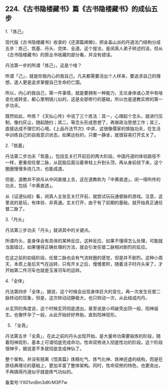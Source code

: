 ## 224.《古书隐楼藏书》篇《古书隐楼藏书》的成仙五步
1.「炼己」


现代版《古书隐楼藏书》收录的《还源篇阐微》，把金盖山派的丹道法门结构分成五步：炼己、筑基、丹头、完体、全道。这个提法，是闵真人弟子转述的话，但从《古书隐楼藏书》的原丛书收藏的部分看，并没有错误。


丹法第一步的所谓「炼己」，这是个啥？


所谓「己」，就是你我内心的我自己。凡夫都需要活出个人样来，要追求自己的理想，道人更是追求掌握自己生命的亡国。


所以，内心的我自己，第一件事情，就是要拥有一种能力，无论身体或心灵中有啥变化或转变，都心里明镜儿似的，这是全部修行的基础，所以也是道教实修的第一步功夫。


既然如此，咋炼？《天仙心传》中说了三个炼法：其一，心理起个念头，就进行压制，像扫灰尘，随起随扫；其二，等念头形成思想了，再做政治思想工作；其三，直接达成不理它的心境。《上品丹法节次》中讲，这很像儒家的慎独功夫，在生活中训练自己的自我意识状态，如果达标的，只要一静坐，就很容易打开玄关了。


2.「筑基」


丹法第二步功夫「筑基」，包括玄关打开前后的两大阶段。中国丹道的体验路径不一样，更重视任督二脉，从屁股后面沿着脊柱上升到头顶，再从身前绕下来，这个圈圈慢慢多绕几次，也能成道。


但是，道教并不排斥从中间直接上去，这在道教称为「中黄直透」，闵一得所传的功夫，包括「中黄直透」。


从《证道仙经》看，闵真人主张玄关打开前，就尝试玩玩通督脉的游戏。注意，这里说的是玩，有体验、非真通。玄关打开，由于有了前期的基础，就开始真正通任督二脉了。


3.「丹头」


丹法第三步功夫「丹头」就讲其中的关键点。


所谓丹头，是身体会有具体的某种反应，这种反应，如果不懂得怎么处理，可能就当面错过，如果懂得正确处理的方法，就会引发任督二脉相对剧烈的反应。


在这之前的初级阶段，任督二脉也会有气流转圈的感觉，但是并不剧烈。这种小周天，本质上是后天气在运转，只有开关之后，慢慢累积，随着活子时丹头来了，才开始第二件河车也就是玉液河车的运转。


4.「全体」


丹法第四步「全体」，据说，这个时候会出现身体巨大的变化，再一次发生任督二脉转动的现象，但是，这次转动动静极大，也只转动一次，从此结成内丹。


从玄窍的角度说，这个时候玄窍彻底透出，甚至说是小鸡破壳出窍一般，阳神诞生。也像怀孕了一般，从此开始好好养胎，直到阳神现形。


5. 「全真」


丹法第五步「全真」，在此之前的丹头出现开始，是大量命功需要锻炼的阶段，随着阳神现形，基本上可谓彻底完成命功，性命双修进入彻底性功的阶段。这个阶段很神乎，据说差不多就彻底变成神仙了。


整个架构，并没有脱离《悟真篇》炼精化气、炼气化神、炼神还虚的结构，而是在原经典理论的基础上，更加丰富了整体架构。同时，性命双修的特色，也更突出，不再搞得丹道似乎就是练气功似的。


备案号:YX01vnBm3dKrM3P7w

